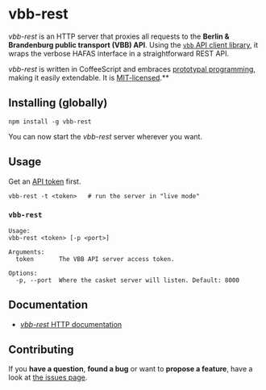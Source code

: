 # vbb-rest

*vbb-rest* is an HTTP server that proxies all requests to the **Berlin & Brandenburg public transport (VBB) API**. Using the [`vbb` API client library](https://github.com/derhuerst/vbb), it wraps the verbose HAFAS interface in a straightforward REST API.

*vbb-rest* is written in CoffeeScript and embraces [prototypal programming](http://davidwalsh.name/javascript-objects-deconstruction#simpler-object-object), making it easily extendable. It is [MIT-licensed](LICENSE).**



## Installing (globally)

```shell
npm install -g vbb-rest
```

You can now start the *vbb-rest* server wherever you want.



## Usage

Get an [API token](http://www.vbb.de/de/article/webservices/schnittstellen-fuer-webentwickler/5070.html#testserver) first.

```shell
vbb-rest -t <token>   # run the server in "live mode"
```


### `vbb-rest`

```
Usage:
vbb-rest <token> [-p <port>]

Arguments:
  token       The VBB API server access token.

Options:
  -p, --port  Where the casket server will listen. Default: 8000
```



## Documentation

- [*vbb-rest* HTTP documentation](docs/index.md)



## Contributing

If you **have a question**, **found a bug** or want to **propose a feature**, have a look at [the issues page](https://github.com/derhuerst/vbb-rest/issues).
